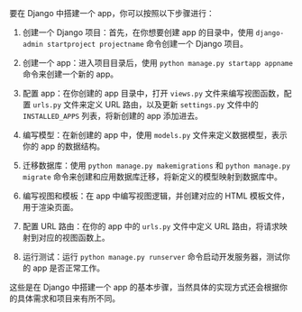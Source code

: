 要在 Django 中搭建一个 app，你可以按照以下步骤进行：

1. 创建一个 Django 项目：首先，在你想要创建 app 的目录中，使用 `django-admin startproject projectname` 命令创建一个 Django 项目。

2. 创建一个 app：进入项目目录后，使用 `python manage.py startapp appname` 命令来创建一个新的 app。

3. 配置 app：在你创建的 app 目录中，打开 `views.py` 文件来编写视图函数，配置 `urls.py` 文件来定义 URL 路由，以及更新 `settings.py` 文件中的 `INSTALLED_APPS` 列表，将新创建的 app 添加进去。

4. 编写模型：在新创建的 app 中，使用 `models.py` 文件来定义数据模型，表示你的 app 的数据结构。

5. 迁移数据库：使用 `python manage.py makemigrations` 和 `python manage.py migrate` 命令来创建和应用数据库迁移，将新定义的模型映射到数据库中。

6. 编写视图和模板：在 app 中编写视图逻辑，并创建对应的 HTML 模板文件，用于渲染页面。

7. 配置 URL 路由：在你的 app 中的 `urls.py` 文件中定义 URL 路由，将请求映射到对应的视图函数上。

8. 运行测试：运行 `python manage.py runserver` 命令启动开发服务器，测试你的 app 是否正常工作。

这些是在 Django 中搭建一个 app 的基本步骤，当然具体的实现方式还会根据你的具体需求和项目来有所不同。